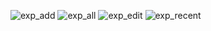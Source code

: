 ![exp_add](https://github.com/Saleh-Hafyane/expense-tracker/assets/100777805/d53e4784-901d-4e35-b8d1-c2a8a5a129c5)
![exp_all](https://github.com/Saleh-Hafyane/expense-tracker/assets/100777805/6c266aff-83f5-4d3e-aafb-5d8a138b6f79)
![exp_edit](https://github.com/Saleh-Hafyane/expense-tracker/assets/100777805/e4ed3375-aa56-4c85-8334-b1cc80f5eda0)
![exp_recent](https://github.com/Saleh-Hafyane/expense-tracker/assets/100777805/cfbc987c-32a8-43ce-a910-8a53e8175667)
